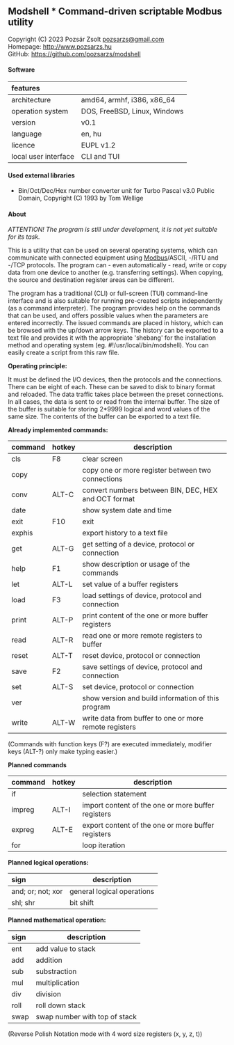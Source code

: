 ## Modshell * Command-driven scriptable Modbus utility
Copyright (C) 2023 Pozsár Zsolt <pozsarzs@gmail.com>  
Homepage: <http://www.pozsarzs.hu>  
GitHub: <https://github.com/pozsarzs/modshell>

#### Software
|features              |                                             |
|:---------------------|---------------------------------------------|
|architecture          |amd64, armhf, i386, x86_64                   |
|operation system      |DOS, FreeBSD, Linux, Windows                 |
|version               |v0.1                                         |
|language              |en, hu                                       |
|licence               |EUPL v1.2                                    |
|local user interface  |CLI and TUI                                  |

#### Used external libraries
 - Bin/Oct/Dec/Hex number converter unit for Turbo Pascal v3.0
   Public Domain, Copyright (C) 1993 by Tom Wellige

#### About

*ATTENTION! The program is still under development,
it is not yet suitable for its task.*

This is a utility that can be used on several operating systems,
which can communicate with connected equipment using [Modbus](https://modbus.org/)/ASCII,
-/RTU and -/TCP protocols.
The program can - even automatically - read, write or copy data from
one device to another (e.g. transferring settings). When copying, the
source and destination register areas can be different.

The program has a traditional (CLI) or full-screen (TUI) command-line
interface and is also suitable for running pre-created scripts
independently (as a command interpreter). The program provides help
on the commands that can be used, and offers possible values when
the parameters are entered incorrectly.
The issued commands are placed in history, which can be browsed with
the up/down arrow keys. The history can be exported to a text file and
provides it with the appropriate 'shebang' for the installation method
and operating system (eg. #!/usr/local/bin/modshell). You can easily
create a script from this raw file.

**Operating principle:**  

It must be defined the I/O devices, then the protocols and the
connections. There can be eight of each. These can be saved to
disk to binary format and reloaded. The data traffic takes place
between the preset connections.
In all cases, the data is sent to or read from the internal buffer.
The size of the buffer is suitable for storing 2*9999 logical and
word values of the same size. The contents of the buffer can be
exported to a text file.

**Already implemented commands:**  

|command|hotkey|description                                           |
|:------|------|------------------------------------------------------|
|cls    |F8    |clear screen                                          |
|copy   |      |copy one or more register between two connections     |
|conv   |ALT-C |convert numbers between BIN, DEC, HEX and OCT format  |
|date   |      |show system date and time                             |
|exit   |F10   |exit                                                  |
|exphis |      |export history to a text file                         |
|get    |ALT-G |get setting of a device, protocol or connection       |
|help   |F1    |show description or usage of the commands             |
|let    |ALT-L |set value of a buffer registers                       |
|load   |F3    |load settings of device, protocol and connection      |
|print  |ALT-P |print content of the one or more buffer registers     |
|read   |ALT-R |read one or more remote registers to buffer           |
|reset  |ALT-T |reset device, protocol or connection                  |
|save   |F2    |save settings of device, protocol and connection      |
|set    |ALT-S |set device, protocol or connection                    |
|ver    |      |show version and build information of this program    |
|write  |ALT-W |write data from buffer to one or more remote registers|

(Commands with function keys (F?) are executed immediately,
 modifier keys (ALT-?) only make typing easier.)  

**Planned commands**  

|command|hotkey|description                                         |
|:------|------|----------------------------------------------------|
|if     |      |selection statement                                 |
|impreg |ALT-I |import content of the one or more buffer registers  |
|expreg |ALT-E |export content of the one or more buffer registers  |
|for    |      |loop iteration                                      |

**Planned logical operations:**  

|sign             |description               |
|:----------------|--------------------------|
|and; or; not; xor|general logical operations|
|shl; shr         |bit shift                 |

 **Planned mathematical operation:**  

|sign|description                   |
|:---|------------------------------|
|ent |add value to stack            |
|add |addition                      |
|sub |substraction                  |
|mul |multiplication                |
|div |division                      |
|roll|roll down stack               |
|swap|swap number with top of stack |
 
(Reverse Polish Notation mode with 4 word size registers (x, y, z, t))
